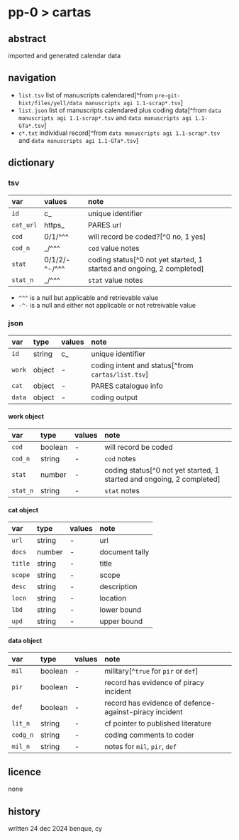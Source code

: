 # pp-0 > cartas
## abstract
imported and generated calendar data
## navigation
- `list.tsv` list of manuscripts calendared[^from `pre-git-hist/files/yell/data manuscripts agi 1.1-scrap*.tsv`]
- `list.json` list of manuscripts calendared plus coding data[^from `data manuscripts agi 1.1-scrap*.tsv` and `data manuscripts agi 1.1-GTa*.tsv`]
- `c*.txt` individual record[^from `data manuscripts agi 1.1-scrap*.tsv` and `data manuscripts agi 1.1-GTa*.tsv`]
## dictionary
### tsv
| var | values | note |
|:--|:--|:--|
| `id` | c_ | unique identifier |
| `cat_url` | https_ | PARES url |
| `cod` | 0/1/^^^ | will record be coded?[^0 no, 1 yes] |
| `cod_n` | _/^^^ | `cod` value notes |
| `stat` | 0/1/2/\-^-/^^^ | coding status[^0 not yet started, 1 started and ongoing, 2 completed] |
| `stat_n` | _/^^^ | `stat` value notes |

- `^^^` is a null but applicable and retrievable value
- `-^-` is a null and either not applicable or not retreivable value

### json
| var | type | values | note |
|:--|:--|:--|:--|
| `id` | string | c_ | unique identifier |
| `work` | object | - | coding intent and status[^from `cartas/list.tsv`] |
| `cat` | object | - | PARES catalogue info |
| `data` | object | - | coding output |

#### work object
| var | type | values | note |
|:--|:--|:--|:--|
| `cod` | boolean | - | will record be coded |
| `cod_n` | string | - | `cod` notes |
| `stat` | number | - | coding status[^0 not yet started, 1 started and ongoing, 2 completed] |
| `stat_n` | string | - | `stat` notes |
#### cat object
| var | type | values | note |
|:--|:--|:--|:--|
| `url` | string | - | url |
| `docs` | number | - | document tally |
| `title` | string | - | title |
| `scope` | string | - | scope |
| `desc` | string | - | description |
| `locn` | string | - | location |
| `lbd` | string | - | lower bound |
| `upd` | string | - | upper bound |
#### data object
| var | type | values | note |
|:--|:--|:--|:--|
| `mil` | boolean | - | military[^`true` for `pir` or `def`] |
| `pir` | boolean | - | record has evidence of piracy incident |
| `def` | boolean | - | record has evidence of defence-against-piracy incident |
| `lit_n` | string | - | cf pointer to published literature |
| `codg_n` | string | - | coding comments to coder |
| `mil_n` | string | - | notes for `mil`, `pir`, `def` |

## licence
none
## history
written 24 dec 2024 benque, cy